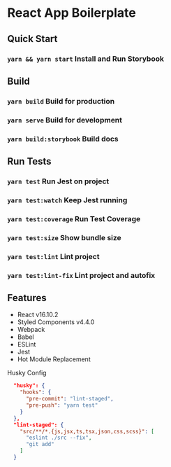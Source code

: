 # React App Boilerplate

## Quick Start

### `yarn && yarn start` Install and Run Storybook

## Build

### `yarn build` Build for production

### `yarn serve` Build for development

### `yarn build:storybook` Build docs

## Run Tests

### `yarn test` Run Jest on project

### `yarn test:watch` Keep Jest running

### `yarn test:coverage` Run Test Coverage

### `yarn test:size` Show bundle size

### `yarn test:lint` Lint project

### `yarn test:lint-fix` Lint project and autofix

## Features

- React v16.10.2
- Styled Components v4.4.0
- Webpack
- Babel
- ESLint
- Jest
- Hot Module Replacement

Husky Config

```json
  "husky": {
    "hooks": {
      "pre-commit": "lint-staged",
      "pre-push": "yarn test"
    }
  },
  "lint-staged": {
    "src/**/*.{js,jsx,ts,tsx,json,css,scss}": [
      "eslint ./src --fix",
      "git add"
    ]
  }
```
